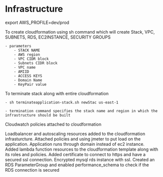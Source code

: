 # Infrastructure

export AWS_PROFILE=dev/prod

To create cloudformation using sh command which will create Stack, VPC, SUBNETS, RDS, EC2INSTANCE, SECURITY GROUPS

    - parameters
        - STACK NAME
        - AWS region
        - VPC CIDR block
        - Subnets CIDR block
        - VPC name
        - AMIID
        - ACCESS KEYS
        - Domain Name
        - KeyPair value
        

       

To terminate stack along with entire cloudformation

    - sh terminateapplication-stack.sh newStac us-east-1

    - termination command specifies the stack name and region in which the infrastructure should be built

Cloudwatch policies attached to cloudformation

Loadbalancer and autoscaling resources added to the cloudformation infrasturcture.
Attached policies and using jmeter to put load on the application. Application runs through domain instead of ec2 instance.
Added lambda function resources to the cloudformation template along with its roles and policies.
Added certificate to connect to https and have a secured ssl connection.
Encrypted mysql rds instance with ssl.
Created an RDS ParameterGroup and enabled performance_schema to check if the RDS connection is secured
